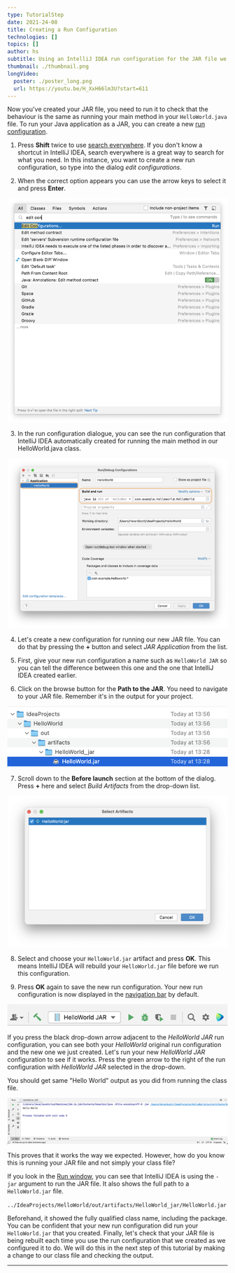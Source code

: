 ```yaml
---
type: TutorialStep
date: 2021-24-08
title: Creating a Run Configuration
technologies: []
topics: []
author: hs
subtitle: Using an IntelliJ IDEA run configuration for the JAR file we created.
thumbnail: ./thumbnail.png
longVideo:
  poster: ./poster_long.png
  url: https://youtu.be/H_XxH66lm3U?start=611
---
```


Now you've created your JAR file, you need to run it to check that the behaviour is the same as running your main method in your `HelloWorld.java` file. To run your Java application as a JAR, you can create a new [run configuration](https://www.jetbrains.com/help/idea/run-debug-configuration.html). 

1) Press **Shift** twice to use [search everywhere](https://www.jetbrains.com/idea/guide/tips/search-everywhere/). If you don't know a shortcut in IntelliJ IDEA, search everywhere is a great way to search for what you need. In this instance, you want to create a new run configuration, so type into the dialog _edit configurations_.


2) When the correct option appears you can use the arrow keys to select it and press **Enter**. 

 ![Searching for edit configurations in search everywhere](edit-config-search-everywhere.png)

3) In the run configuration dialogue, you can see the run configuration that IntelliJ IDEA automatically created for running the main method in our HelloWorld.java class. 

![Run configuration for HelloWorld.java](class-run-configuration.png)

4) Let's create a new configuration for running our new JAR file. You can do that by pressing the **+** button and select _JAR Application_ from the list.


5) First, give your new run configuration a name such as `HelloWorld JAR` so you can tell the difference between this one and the one that IntelliJ IDEA created earlier. 


6) Click on the browse button for the **Path to the JAR**. You need to navigate to your JAR file. Remember it's in the output for your project. 

![Path to JAR file](path-to-jar.png)

7) Scroll down to the **Before launch** section at the bottom of the dialog. Press **+** here and select _Build Artifacts_ from the drop-down list.

 ![Select artifacts](select-artifacts.png)

8) Select and choose your `HelloWorld.jar` artifact and press **OK**. This means IntelliJ IDEA will rebuild your `HelloWorld.jar` file before we run this configuration. 


9) Press **OK** again to save the new run configuration. Your new run configuration is now displayed in the [navigation bar](https://www.jetbrains.com/help/idea/run-debug-configuration.html) by default.

![New JAR run configuration in the navigation bar](new-run-config-nav-bar.png)

If you press the black drop-down arrow adjacent to the _HelloWorld JAR_ run configuration, you can see both your _HelloWorld_ original run configuration and the new one we just created. Let's run your new _HelloWorld JAR_ configuration to see if it works. Press the green arrow to the right of the run configuration with _HelloWorld JAR_ selected in the drop-down. 

You should get same "Hello World" output as you did from running the class file.

![Run window from the JAR file](run-output-with-jar.png)

This proves that it works the way we expected. However, how do you know this is running your JAR file and not simply your class file? 

If you look in the [Run window](https://www.jetbrains.com/help/idea/run-tool-window.html), you can see that IntelliJ IDEA is using the `-jar` argument to run the JAR file. It also shows the full path to a `HelloWorld.jar` file.

`../IdeaProjects/HelloWorld/out/artifacts/HelloWorld_jar/HelloWorld.jar`

Beforehand, it showed the fully qualified class name, including the package. You can be confident that your new run configuration did run your `HelloWorld.jar` that you created. Finally, let's check that your JAR file is being rebuilt each time you use the run configuration that we created as we configured it to do. We will do this in the next step of this tutorial by making a change to our class file and checking the output.

---
